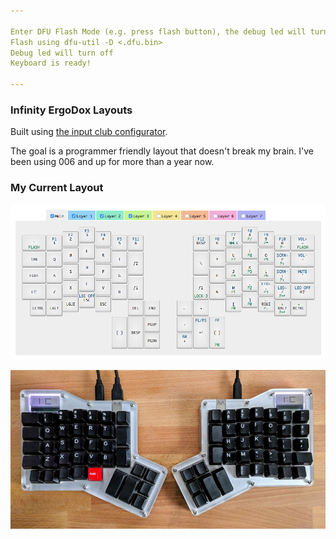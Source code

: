 ```yaml
---

Enter DFU Flash Mode (e.g. press flash button), the debug led will turn on.
Flash using dfu-util -D <.dfu.bin>
Debug led will turn off
Keyboard is ready!

---
```


### Infinity ErgoDox Layouts

Built using [the input club configurator](http://configurator.inputclub.com/alpha/?layout=MDErgo1-Default).

The goal is a programmer friendly layout that doesn't break my brain. I've
been using 006 and up for more than a year now.

### My Current Layout

![programmer-007](https://github.com/abachman/ergodox/blob/master/programmer-007/programmer-007.png)

![real life](https://github.com/abachman/ergodox/blob/master/programmer-007/real-life.jpg)
